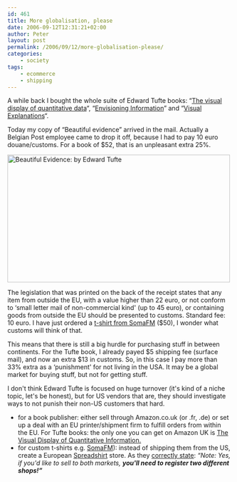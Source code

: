 ```yaml
---
id: 461
title: More globalisation, please
date: 2006-09-12T12:31:21+02:00
author: Peter
layout: post
permalink: /2006/09/12/more-globalisation-please/
categories:
    - society
tags:
    - ecommerce
    - shipping
---
```

A while back I bought the whole suite of Edward Tufte books: &#8220;[The visual display of quantitative data](http://www.edwardtufte.com/tufte/books_vdqi)&#8220;, &#8220;[Envisioning Information](http://www.edwardtufte.com/tufte/books_ei)&#8221; and &#8220;[Visual Explanations](http://www.edwardtufte.com/tufte/books_visex)&#8220;. 

Today my copy of &#8220;Beautiful evidence&#8221; arrived in the mail. Actually a Belgian Post employee came to drop it off, because I had to pay 10 euro douane/customs. For a book of $52, that is an unpleasant extra 25%.

[<img  width="500" height="286" src="http://static.flickr.com/80/241403729_7c01ff4103.jpg" alt="Beautiful Evidence: by Edward Tufte" />](http://www.flickr.com/photos/pforret/241403729/ "Photo Sharing")

The legislation that was printed on the back of the receipt states that any item from outside the EU, with a value higher than 22 euro, or not conform to &#8216;small letter mail of non-commercial kind' (up to 45 euro), or containing goods from outside the EU should be presented to customs. Standard fee: 10 euro. I have just ordered a [t-shirt from SomaFM](http://somafm.com/tshirts/) ($50), I wonder what customs will think of that.

<!--more-->

This means that there is still a big hurdle for purchasing stuff in between continents. For the Tufte book, I already payed $5 shipping fee (surface mail), and now an extra $13 in customs. So, in this case I pay more than 33% extra as a &#8216;punishment' for not living in the USA. It may be a global market for buying stuff, but not for getting stuff.

I don't think Edward Tufte is focused on huge turnover (it's kind of a niche topic, let's be honest), but for US vendors that are, they should investigate ways to not punish their non-US customers that hard.

  * for a book publisher: either sell through Amazon.co.uk (or .fr, .de) or set up a deal with an EU printer/shipment firm to fulfill orders from within the EU. For Tufte books: the only one you can get on Amazon UK is [The Visual Display of Quantitative Information.](http://www.amazon.co.uk/exec/obidos/redirect?link_code=as2&path=ASIN/0961392142&tag=forretcom-21&camp=1634&creative=6738)<img  width="1" height="1" border="0" style="border: medium none  ! important; margin: 0px ! important;" alt="" src="http://www.assoc-amazon.co.uk/e/ir?t=forretcom-21&l=as2&o=2&a=0961392142" /> 
  * for custom t-shirts e.g. [SomaFM](http://www.somafm.com/)): instead of shipping them from the US, create a European [Spreadshirt](http://www.spreadshirt.net/shop.php?sid=40000&affiliate=322304) store. As they [correctly state](http://www.spreadshirt.net/International.427.0.html): _&#8220;Note: Yes, if you'd like to sell to both markets, **you'll need to register two different shops!&#8221;**_  
